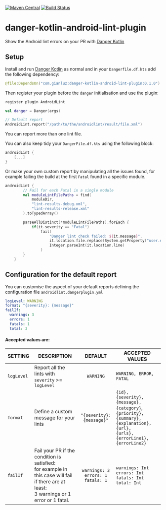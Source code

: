 [![Maven Central](https://img.shields.io/maven-central/v/com.gianluz/danger-kotlin-android-lint-plugin.svg?label=Maven%20Central)](https://search.maven.org/search?q=g:%22com.gianluz%22%20AND%20a:%22danger-kotlin-android-lint-plugin%22)
[![Build Status](https://travis-ci.org/gianluz/danger-kotlin-android-lint-plugin.svg?branch=master)](https://travis-ci.org/gianluz/danger-kotlin-android-lint-plugin)
# danger-kotlin-android-lint-plugin

Show the Android lint errors on your PR with [Danger Kotlin]

## Setup

Install and run [Danger Kotlin] as normal and in your `Dangerfile.df.kts` add the following dependency:
```kotlin
@file:DependsOn("com.gianluz:danger-kotlin-android-lint-plugin:0.1.0")
```
Then register your plugin before the `danger` initialisation and use the plugin:
```kotlin
register plugin AndroidLint

val danger = Danger(args)

// Default report
AndroidLint.report("/path/to/the/androidlint/result/file.xml")
```
You can report more than one lint file.

You can also keep tidy your `DangerFile.df.kts` using the following block:
```kotlin
androidLint {
    [...]
}
```
Or make your own custom report by manipulating all the issues found, for example failing the build at the first `Fatal` found in a specific module.
```kotlin
androidLint {
        // Fail for each Fatal in a single module
        val moduleLintFilePaths = find(
            moduleDir,
            "lint-results-debug.xml",
            "lint-results-release.xml"
        ).toTypedArray()

        parseAllDistinct(*moduleLintFilePaths).forEach {
            if(it.severity == "Fatal")
                fail(
                    "Danger lint check failed: ${it.message}", 
                    it.location.file.replace(System.getProperty("user.dir"), ""), 
                    Integer.parseInt(it.location.line)
                )
        }
    }
```

## Configuration for the default report

You can customise the aspect of your default reports defining the configuration file `androidlint.dangerplugin.yml`
```yaml
logLevel: WARNING
format: "{severity}: {message}"
failIf:
  warnings: 3
  errors: 1
  fatals: 1
  total: 3
```

#### Accepted values are:

| **SETTING**  | **DESCRIPTION**                                                                                                                                   |                **DEFAULT**                | **ACCEPTED VALUES**                                                                                                                |
|----------|-----------------------------------------------------------------------------------------------------------------------------------------------|:-------------------------------------:|--------------------------------------------------------------------------------------------------------------------------------|
| `logLevel` | Report all the lints with `severity` >= `logLevel`                                                                                                | `WARNING`                               | `WARNING, ERROR, FATAL`                                                                                                          |
| `format`   | Define a custom message for your lints                                                                                                        | `"{severity}: {message}"`               | `{id}, {severity}, {message}, {category}`,<br>`{priority}, {summary}, {explanation}, {url},`<br>`{urls}, {errorLine1}, {errorLine2}` |
| `failIf`   | Fail your PR if the condition is satisfied:<br>for example in this case will fail if there are at least:<br>3 warnings or 1 error or 1 fatal. | `warnings: 3`<br>`errors: 1`<br>`fatals: 1` | `warnings: Int`<br>`errors: Int`<br>`fatals: Int`<br>`total: Int`                                                                      |


[Danger Kotlin]:https://github.com/danger/kotlin
